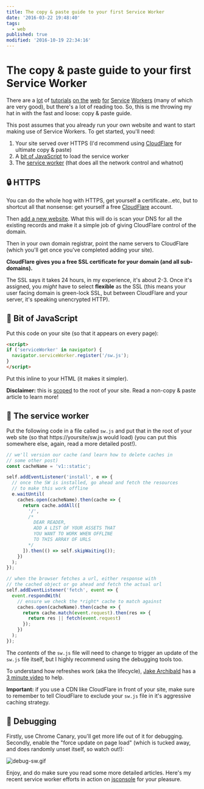 ```yaml
---
title: The copy & paste guide to your first Service Worker
date: '2016-03-22 19:48:40'
tags:
  - web
published: true
modified: '2016-10-19 22:34:16'
---
```


# The copy & paste guide to your first Service Worker

There are a [lot](https://www.smashingmagazine.com/2016/02/making-a-service-worker/) of [tutorials](https://www.udacity.com/course/offline-web-applications--ud899) [on the](http://www.html5rocks.com/en/tutorials/service-worker/introduction/) [web](https://jakearchibald.com/2014/offline-cookbook/) [for](https://adactio.com/journal/9775) [Service](https://ponyfoo.com/articles/serviceworker-revolution) [Workers](https://ponyfoo.com/articles/progressive-networking-serviceworker) (many of which are very good), but there's a lot of reading too. So, this is me throwing my hat in with the fast and loose: copy & paste guide.

<!--more-->

This post assumes that you already run your own website and want to start making use of Service Workers. To get started, you'll need:

1. Your site served over HTTPS (I'd recommend using [CloudFlare](https://www.cloudflare.com/a/add-site) for ultimate copy & paste)
2. A [bit of JavaScript](#-bit-of-javascript) to load the service worker
3. The [service worker](#-the-service-worker) (that does all the network control and whatnot)

## 🔒 HTTPS

You can do the whole hog with HTTPS, get yourself a certificate...etc, but to shortcut all that nonsense: get yourself a free [CloudFlare](https://www.cloudflare.com) account.

Then [add a new website](https://www.cloudflare.com/a/add-site). What this will do is scan your DNS for all the existing records and make it a simple job of giving CloudFlare control of the domain.

Then in your own domain registrar, point the name servers to CloudFlare (which you'll get once you've completed adding your site).

**CloudFlare gives you a free SSL certificate for your domain (and all sub-domains).**

The SSL says it takes 24 hours, in my experience, it's about 2-3. Once it's assigned, you *might* have to select **flexible** as the SSL (this means your user facing domain is green-lock SSL, but between CloudFlare and your server, it's speaking unencrypted HTTP).

## 🔨 Bit of JavaScript

Put this code on your site (so that it appears on every page):

```html
<script>
if ('serviceWorker' in navigator) {
  navigator.serviceWorker.register('/sw.js');
}
</script>
```

Put this inline to your HTML (it makes it simpler).

**Disclaimer:** this is [scoped](https://github.com/slightlyoff/ServiceWorker/blob/master/explainer.md#getting-started) to the root of your site. Read a non-copy & paste article to learn more!

## 🔋 The service worker

Put the following code in a file called `sw.js` and put that in the root of your web site (so that https://yoursite/sw.js would load) (you can put this somewhere else, again, read a more detailed post!).

```js
// we'll version our cache (and learn how to delete caches in
// some other post)
const cacheName = 'v1::static';

self.addEventListener('install', e => {
  // once the SW is installed, go ahead and fetch the resources
  // to make this work offline
  e.waitUntil(
    caches.open(cacheName).then(cache => {
      return cache.addAll([
        '/',
        /*
          DEAR READER,
          ADD A LIST OF YOUR ASSETS THAT
          YOU WANT TO WORK WHEN OFFLINE
          TO THIS ARRAY OF URLS
        */
      ]).then(() => self.skipWaiting());
    })
  );
});

// when the browser fetches a url, either response with
// the cached object or go ahead and fetch the actual url
self.addEventListener('fetch', event => {
  event.respondWith(
    // ensure we check the *right* cache to match against
    caches.open(cacheName).then(cache => {
      return cache.match(event.request).then(res => {
        return res || fetch(event.request)
      });
    })
  );
});
```

The *contents* of the `sw.js` file will need to change to trigger an update of the `sw.js` file itself, but I highly recommend using the debugging tools too.

To understand how refreshes work (aka the lifecycle), [Jake Archibald](https://jakearchibald.com) has a [3 minute video](https://www.youtube.com/watch?v=TF4AB75PyIc) to help.

**Important:** if you use a CDN like CloudFlare in front of your site, make sure to remember to tell CloudFlare to exclude your `sw.js` file in it's aggressive caching strategy.

## 🐛 Debugging

Firstly, use Chrome Canary, you'll get more life out of it for debugging. Secondly, enable the "force update on page load" (which is tucked away, and does randomly unset itself, so watch out!):

![debug-sw.gif](/images/debug-sw.gif)

Enjoy, and do make sure you read some more detailed articles. Here's my recent service worker efforts in action on [jsconsole](https://jsconsole.com) for your pleasure.

